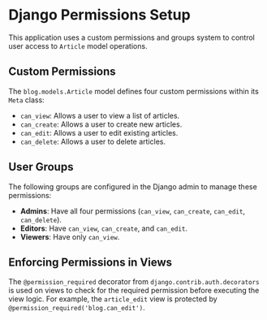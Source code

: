 # Django Permissions Setup

This application uses a custom permissions and groups system to control user access to `Article` model operations.

## Custom Permissions
The `blog.models.Article` model defines four custom permissions within its `Meta` class:
- `can_view`: Allows a user to view a list of articles.
- `can_create`: Allows a user to create new articles.
- `can_edit`: Allows a user to edit existing articles.
- `can_delete`: Allows a user to delete articles.

## User Groups
The following groups are configured in the Django admin to manage these permissions:
- **Admins**: Have all four permissions (`can_view`, `can_create`, `can_edit`, `can_delete`).
- **Editors**: Have `can_view`, `can_create`, and `can_edit`.
- **Viewers**: Have only `can_view`.

## Enforcing Permissions in Views
The `@permission_required` decorator from `django.contrib.auth.decorators` is used on views to check for the required permission before executing the view logic. For example, the `article_edit` view is protected by `@permission_required('blog.can_edit')`.